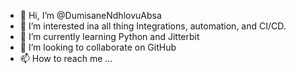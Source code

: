 - 👋 Hi, I’m @DumisaneNdhlovuAbsa
- 👀 I’m interested ina all thing Integrations, automation, and CI/CD.
- 🌱 I’m currently learning Python and Jitterbit
- 💞️ I’m looking to collaborate on GitHub
- 📫 How to reach me ...

<!---
DumisaneNdhlovuAbsa/DumisaneNdhlovuAbsa is a ✨ special ✨ repository because its `README.md` (this file) appears on your GitHub profile.
You can click the Preview link to take a look at your changes.
--->
